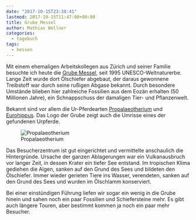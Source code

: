 ```yaml
---
date: "2017-10-15T23:38:41"
lastmod: 2017-10-15T11:47:08+00:00
title: Grube Messel
author: Mathias Wellner
categories:
  - tagebuch
tags:
  - hessen
---
```

Mit einem ehemaligen Arbeitskollegen aus Zürich und seiner Familie besuchte ich heute die [Grube Messel](https://grube-messel.de/), seit 1995 UNESCO-Weltnaturerbe. Lange Zeit wurde dort Ölschiefer abgebaut, der daraus gewonnene Treibstoff war durch seine rußigen Abgase bekannt. Durch besondere Umstände blieben hier zahlreiche Fossilien aus dem Eozän erhalten (50 Millionen Jahre), ein Schnappschuss der damaligen Tier- und Pflanzenwelt. 

<!--more-->

Bekannt sind vor allem die Ur-Pferdearten [Propalaeotherium](https://de.wikipedia.org/wiki/Propalaeotherium) und [Eurohippus](https://de.wikipedia.org/wiki/Eurohippus). Das Logo der Grube zeigt auch die Umrisse eines der gefundenen Urpferde. 

<figure>
  <img srcset="https://farm2.staticflickr.com/1058/1429051293_62292d9a64_n.jpg 320w, https://farm2.staticflickr.com/1058/1429051293_62292d9a64_z.jpg 640w" src="https://farm2.staticflickr.com/1058/1429051293_62292d9a64_b.jpg" alt="Propalaeotherium">
  <figcaption>Propalaeotherium</figcaption>
</figure>

Das Besucherzentrum ist gut eingerichtet und vermittelte anschaulich die Hintergründe. Ursache der ganzen Ablagerungen war ein Vulkanausbruch vor langer Zeit, in dessen Krater ein tiefer See entstand. Im tropischen Klima gediehen die Algen, sanken auf den Grund des Sees und bildeten den Ölschiefer. Immer wieder gerieten Tiere ins Wasser, verendeten, sanken auf den Grund des Sees und wurden im Ölschlamm konserviert. 

Bei einer einstündigen Führung liefen wir sogar ein wenig in die Grube hinein und sahen noch ein paar Fossilien und Schiefersteine mehr. Es gibt auch längere Touren, aber bestimmt kommen ja noch ein paar mehr Besucher.